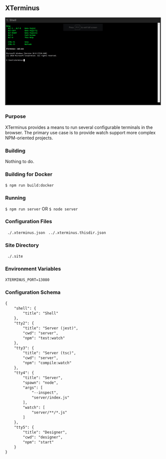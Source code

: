 ## XTerminus
![screenshot](screenshot.png)
### Purpose
XTerminus provides a means to run several configurable terminals in the browser. The primary use case is to provide watch support more complex NPM-oriented projects.
### Building
Nothing to do.
### Building for Docker
`$ npm run build:docker`
### Running
`$ npm run server`
OR
`$ node server`
### Configuration Files
` ./.xterminus.json`
` ../.xterminus.thisdir.json`
### Site Directory
` ./.site`
### Environment Variables
`XTERMINUS_PORT=13080`
### Configuration Schema
```
{
    "shell": {
        "title": "Shell"
    },
    "tty2": {
        "title": "Server (jest)",
        "cwd": "server",
        "npm": "test:watch"
    },
    "tty3": {
        "title": "Server (tsc)",
        "cwd": "server",
        "npm": "compile:watch"
    },
    "tty4": {
        "title": "Server",
        "spawn": "node",
        "args": [
            "--inspect",
            "server/index.js"
        ],
        "watch": [
            "server/**/*.js"
        ]
    },
    "tty5": {
        "title": "Designer",
        "cwd": "designer",
        "npm": "start"
    }
}
```
